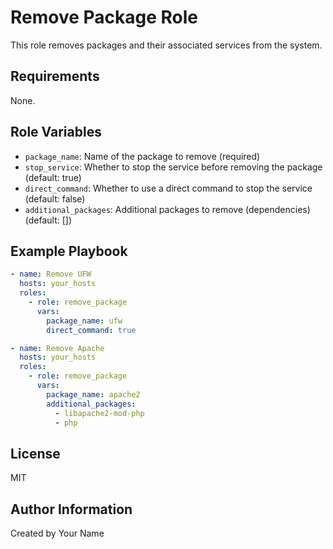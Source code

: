 # Remove Package Role

This role removes packages and their associated services from the system.

## Requirements

None.

## Role Variables

- `package_name`: Name of the package to remove (required)
- `stop_service`: Whether to stop the service before removing the package (default: true)
- `direct_command`: Whether to use a direct command to stop the service (default: false)
- `additional_packages`: Additional packages to remove (dependencies) (default: [])

## Example Playbook

```yaml
- name: Remove UFW
  hosts: your_hosts
  roles:
    - role: remove_package
      vars:
        package_name: ufw
        direct_command: true

- name: Remove Apache
  hosts: your_hosts
  roles:
    - role: remove_package
      vars:
        package_name: apache2
        additional_packages: 
          - libapache2-mod-php
          - php
```

## License

MIT

## Author Information

Created by Your Name 